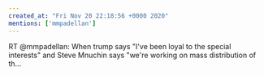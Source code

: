 ```yaml
---
created_at: "Fri Nov 20 22:18:56 +0000 2020"
mentions: ['mmpadellan']
---
```


RT @mmpadellan: When trump says "I've been loyal to the special interests" and Steve Mnuchin says "we're working on mass distribution of th…